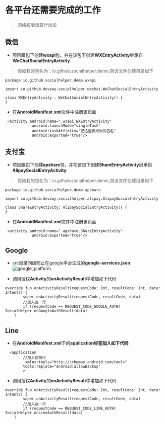 # 各平台还需要完成的工作
> 网络权限请自行添加

## 微信
- 项目跟包下创建**wxapi**包，并在该包下创建**WXEntryActivity**继承自**WeChatSocialEntryActivity**  
> 假如我的包名为：io.github.socialhelper.demo,则该文件创建目录如下
```
package io.github.socialhelper.demo.wxapi

import io.github.devzwy.socialhelper.wechat.WeChatSocialEntryActivity

class WXEntryActivity : WeChatSocialEntryActivity() {
}
```
- 在**AndroidManifest.xml**文件中注册该页面
```
 <activity android:name=".wxapi.WXEntryActivity"
            android:launchMode="singleTask"
            android:taskAffinity="把这里换成你的包名"
            android:exported="true"/>
```

## 支付宝
- 项目跟包下创建**apshare**包，并在该包下创建**ShareEntryActivity**继承自**AlipaySocialEntryActivity**
> 假如我的包名为：io.github.socialhelper.demo,则该文件创建目录如下
```
package io.github.socialhelper.demo.apshare

import io.github.devzwy.socialhelper.alipay.AlipaySocialEntryActivity

class ShareEntryActivity: AlipaySocialEntryActivity() {
}
```
- 在**AndroidManifest.xml**文件中注册该页面
```
 <activity android:name=".apshare.ShareEntryActivity"
            android:exported="true"/>
```

## Google
- src目录同级防止在google平台生成的**google-services.json**
  ![google_platform](https://download.wdsf.top/dev/image/google_platform.png)  

- 调用授权**Activity**的**onActivityResult**中增加如下代码
```
override fun onActivityResult(requestCode: Int, resultCode: Int, data: Intent?) {
        super.onActivityResult(requestCode, resultCode, data)
        //加入这一行
        if (requestCode == REQUEST_CODE_GOOGLE_AUTH) SocialHelper.onGoogleAuthResult(data)
    }
```

## Line
- 在**AndroidManifest.xml**下的**application标签加入如下代码**
``` 
  <application
        //加入这两行
         xmlns:tools="http://schemas.android.com/tools"
        tools:replace="android:allowBackup"
        >
```

- 调用授权**Activity**的**onActivityResult**中增加如下代码
```
override fun onActivityResult(requestCode: Int, resultCode: Int, data: Intent?) {
        super.onActivityResult(requestCode, resultCode, data)
        //加入这一行
        if (requestCode == REQUEST_CODE_LINE_AUTH) SocialHelper.onLineAuthResult(data)
    }
```